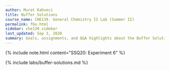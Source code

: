 ```yaml
---
author: Murat Kahveci
title: Buffer Solutions
course_name: CHE139. General Chemistry II Lab (Summer II)
permalink: fbo.html
sidebar: che139_sidebar
last_updated: Sep 3, 2020
summary: Goals, assignments, and Q&A highlights about the Buffer Solutions Experiment.
---
```

{% include note.html content="SSQ20: Experiment 6" %}

{% include labs/buffer-solutions.md %}